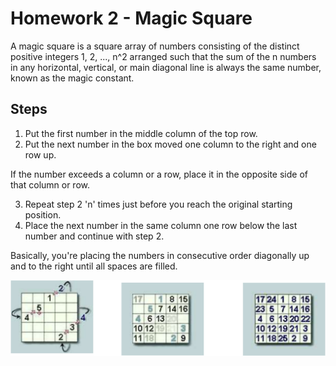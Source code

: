 # Homework 2 - Magic Square

A magic square is a square array of numbers consisting of the distinct positive integers 1, 2, ..., n^2 arranged such that the sum of the n numbers in any horizontal, vertical, or main diagonal line is always the same number, known as the magic constant.

## Steps

1. Put the first number in the middle column of the top row.
2. Put the next number in the box moved one column to the right and one row up.

If the number exceeds a column or a row, place it in the opposite side of that column or row.

3. Repeat step 2 'n' times just before you reach the original starting position.
4. Place the next number in the same column one row below the last number and continue with step 2.

Basically, you're placing the numbers in consecutive order diagonally up and to the right until all spaces are filled.

<!-- Import the Magic Square Example picture from the folder src-->
![Magic Square Example](MS_Example.png)